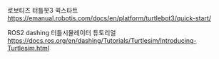 로보티즈 터틀봇3 퀵스타트
https://emanual.robotis.com/docs/en/platform/turtlebot3/quick-start/

ROS2 dashing 터틀시뮬레이터 튜토리얼
https://docs.ros.org/en/dashing/Tutorials/Turtlesim/Introducing-Turtlesim.html
